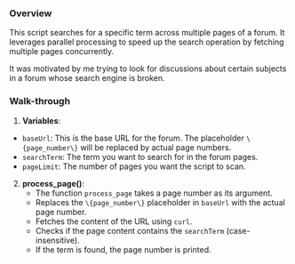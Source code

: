 ### Overview

This script searches for a specific term across multiple pages of a forum. It leverages parallel processing to speed up the search operation by fetching multiple pages concurrently.

It was motivated by me trying to look for discussions about certain subjects in a forum whose search engine is broken.

### Walk-through

1. **Variables**:
 - `baseUrl`: This is the base URL for the forum. The placeholder `\{page_number\}` will be replaced by actual page numbers.
 - `searchTerm`: The term you want to search for in the forum pages.
 - `pageLimit`: The number of pages you want the script to scan.

2. **process_page()**:
    - The function `process_page` takes a page number as its argument.
    - Replaces the `\{page_number\}` placeholder in `baseUrl` with the actual page number.
    - Fetches the content of the URL using `curl`.
    - Checks if the page content contains the `searchTerm` (case-insensitive).
    - If the term is found, the page number is printed.
